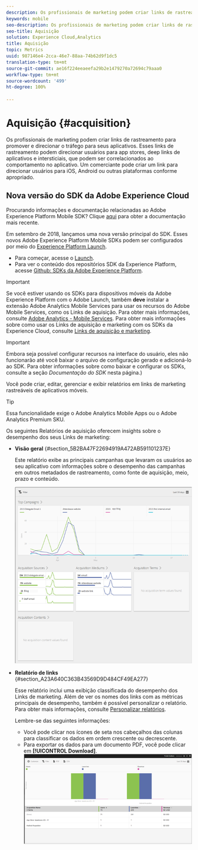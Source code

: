 ```yaml
---
description: Os profissionais de marketing podem criar links de rastreamento para promover e direcionar o tráfego para seus aplicativos. Esses links de rastreamento podem direcionar usuários para app stores, deep links de aplicativos e intersticiais, que podem ser correlacionados ao comportamento no aplicativo. Um comerciante pode criar um link para direcionar usuários para iOS, Android ou outras plataformas conforme apropriado.
keywords: mobile
seo-description: Os profissionais de marketing podem criar links de rastreamento para promover e direcionar o tráfego para seus aplicativos. Esses links de rastreamento podem direcionar usuários para app stores, deep links de aplicativos e intersticiais, que podem ser correlacionados ao comportamento no aplicativo. Um comerciante pode criar um link para direcionar usuários para iOS, Android ou outras plataformas conforme apropriado.
seo-title: Aquisição
solution: Experience Cloud,Analytics
title: Aquisição
topic: Metrics
uuid: 987146e4-2cca-46e7-88aa-74b62d9f1dc5
translation-type: tm+mt
source-git-commit: ae16f224eeaeefa29b2e1479270a72694c79aaa0
workflow-type: tm+mt
source-wordcount: '499'
ht-degree: 100%

---
```



# Aquisição {#acquisition}

Os profissionais de marketing podem criar links de rastreamento para promover e direcionar o tráfego para seus aplicativos. Esses links de rastreamento podem direcionar usuários para app stores, deep links de aplicativos e intersticiais, que podem ser correlacionados ao comportamento no aplicativo. Um comerciante pode criar um link para direcionar usuários para iOS, Android ou outras plataformas conforme apropriado.

## Nova versão do SDK da Adobe Experience Cloud

Procurando informações e documentação relacionadas ao Adobe Experience Platform Mobile SDK? Clique [aqui](https://aep-sdks.gitbook.io/docs/) para obter a documentação mais recente.

Em setembro de 2018, lançamos uma nova versão principal do SDK. Esses novos Adobe Experience Platform Mobile SDKs podem ser configurados por meio do [Experience Platform Launch](https://www.adobe.com/br/experience-platform/launch.html).

* Para começar, acesse o [Launch](https://launch.adobe.com/).
* Para ver o conteúdo dos repositórios SDK da Experience Platform, acesse [Github: SDKs da Adobe Experience Platform](https://github.com/Adobe-Marketing-Cloud/acp-sdks).

>[!IMPORTANT]
>
> Se você estiver usando os SDKs para dispositivos móveis da Adobe Experience Platform com o Adobe Launch, também **deve** instalar a extensão Adobe Analytics Mobile Services para usar os recursos do Adobe Mobile Services, como os Links de aquisição. Para obter mais informações, consulte [Adobe Analytics - Mobile Services](https://aep-sdks.gitbook.io/docs/using-mobile-extensions/adobe-analytics-mobile-services). Para obter mais informações sobre como usar os Links de aquisição e marketing com os SDKs da Experience Cloud, consulte [Links de aquisição e marketing](https://aep-sdks.gitbook.io/docs/using-mobile-extensions/adobe-analytics-mobile-services#acquisition-and-marketing-links).

>[!IMPORTANT]
>
>Embora seja possível configurar recursos na interface do usuário, eles não funcionarão até você baixar o arquivo de configuração gerado e adicioná-lo ao SDK. Para obter informações sobre como baixar e configurar os SDKs, consulte a seção *Documentação do SDK* nesta página.)

Você pode criar, editar, gerenciar e exibir relatórios em links de marketing rastreáveis de aplicativos móveis.

>[!TIP]
>
>Essa funcionalidade exige o Adobe Analytics Mobile Apps ou o Adobe Analytics Premium SKU.

Os seguintes Relatórios de aquisição oferecem insights sobre o desempenho dos seus Links de marketing:

* **Visão geral** {#section_5B2BA47F22694919A472AB591101237E}

   Este relatório exibe as principais campanhas que levaram os usuários ao seu aplicativo com informações sobre o desempenho das campanhas em outros metadados de rastreamento, como fonte de aquisição, meio, prazo e conteúdo.

   ![](assets/acquisition_overview.png)

* **Relatório de links** {#section_A23A640C363B43569D9D484CF49EA277}

   Esse relatório inclui uma exibição classificada do desempenho dos Links de marketing. Além de ver os nomes dos links com as métricas principais de desempenho, também é possível personalizar o relatório. Para obter mais informações, consulte [Personalizar relatórios](/help/using/usage/reports-customize/t-reports-customize.md).

   Lembre-se das seguintes informações:

   * Você pode clicar nos ícones de seta nos cabeçalhos das colunas para classificar os dados em ordem crescente ou decrescente.
   * Para exportar os dados para um documento PDF, você pode clicar em **[!UICONTROL Download]**.
   ![](assets/acquisition_name.png)

